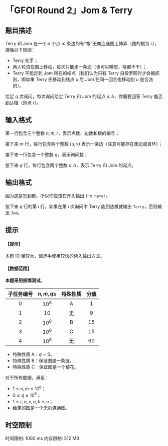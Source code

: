 # 「GFOI Round 2」Jom & Terry

## 题目描述

Terry 和 Jom 在一个 $n$ 个点 $m$ 条边的有“根”无向连通图上博弈（图的根为 $r$），遵循以下规则：

- Terry 先手；
- 两人轮流在图上移动，每次只能走一条边（也可以睡觉，啥都不干）；
- Terry 不能走到 Jom 所在的结点（我们认为只有 Terry 自投罗网时才会被抓到，即如果 Terry 先移动到结点 $u$ 后 Jom 在同一回合也移动到 $u$ 是合法的）。

给定 $q$ 次询问，每次询问给定 Terry 和 Jom 的起点 $a, b$，你需要回答 Terry 能否到达根（即点 $r$）。

## 输入格式

第一行包含三个整数 $n, m, r$，表示点数、边数和根的编号；

接下来 $m$ 行，每行包含两个整数 $(u, v)$ 表示一条边（注意可能存在重边或自环）；

接下来一行包含一个整数 $q$，表示询问数；

接下来 $q$ 行，每行包含两个整数 $a, b$，表示 Terry 和 Jom 的起点。

## 输出格式

因为这是签到题，所以你应该在开头输出 `I'm here!`。

接下来 $q$ 行的第 $i$ 行，如果在第 $i$ 次询问中 Terry 能到达根就输出 `Terry`，否则输出 `Jom`。

## 提示

#### 【提示】

本题 IO 量较大，请选手使用较快的读入输出方式。

#### 【数据范围】

**本题采用捆绑测试。**

| 子任务编号 | $n, m, q \le$ |     特殊性质     | 分值 |
| :--------: | :-----------: | :--------------: | :--------: |
|    $0$     |       $10^6$       | A |    $1$     |
|    $1$     |     $10$      |        无        |    $9$     |
|    $2$     |       $10^6$       |  B  |    $15$    |
|    $3$     |       $10^6$       | C |    $15$    |
|    $4$     |       $10^6$       |        无        |    $60$    |

- 特殊性质 A：$q = 0$。
- 特殊性质 B：保证图是一条链。
- 特殊性质 C：保证图是一个菊花。

对于所有数据，满足：

- $1 \le n, m \le 10^6$；
- $0 \le q \le 10^6$；
- $1 \le r, u, v, a, b \le n$；
- 给定的图是一个无向连通图。

## 时空限制

时间限制: 1000 ms
内存限制: 512 MB
